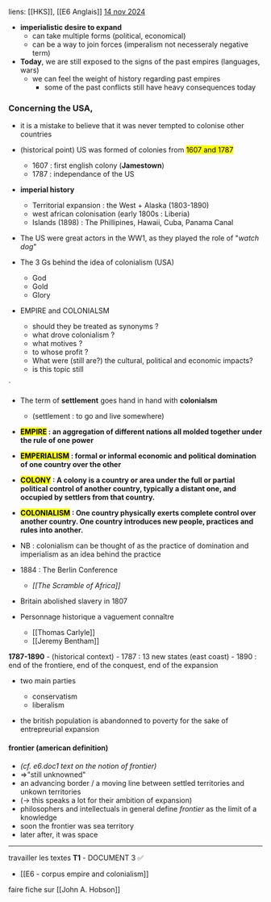 liens: [[HKS]], [[E6 Anglais]]
<u>14 nov 2024</u>

- **imperialistic desire to expand** 
	- can take multiple forms (political, economical)
	- can be a way to join forces (imperalism not necesseraly negative term)
- **Today**, we are still exposed to the signs of the past empires (languages, wars)
	- we can feel the weight of history regarding past empires
		- some of the past conflicts still have heavy consequences today
		
### **Concerning the USA**, 
- it is a mistake to believe that it was never tempted to colonise other countries
- (historical point) US was formed of colonies from <mark class="hltr-purple">1607 and 1787</mark>
	- 1607 : first english colony (**Jamestown**)
	- 1787 : independance of the US
- **imperial history**
	- Territorial expansion : the West + Alaska (1803-1890)
	- west african colonisation (early 1800s : Liberia)
	- Islands (1898) : The Phillipines, Hawaii, Cuba, Panama Canal
- The US were great actors in the WW1, as they played the role of "*watch dog*"

- The 3 Gs behind the idea of colonialism (USA)
	- God
	- Gold
	- Glory
 
- EMPIRE and COLONIALSM
	- should they be treated as synonyms ?
	- what drove colonialism ?
	- what motives ?
	- to whose profit ?
	- What were (still are?) the cultural, political and economic impacts?
	- is this topic still
	
`

- The term of **settlement** goes hand in hand with **colonialsm**
	- (settlement : to go and live somewhere)

- **<mark class="hltr-purple">EMPIRE</mark> : an aggregation of different nations all molded together under the rule of one power**
- **<mark class="hltr-purple">EMPERIALISM</mark> : formal or informal economic and political domination of one country over the other** 

- **<mark class="hltr-purple">COLONY</mark> : A colony is a country or area under the full or partial political control of another country, typically a distant one, and occupied by settlers from that country.**
- **<mark class="hltr-purple">COLONIALISM</mark> : One country physically exerts complete control over another country. One country introduces new people, practices and rules into another.**
- NB : colonialism can be thought of as the practice of domination and imperialism as an idea behind the practice

- 1884 : The Berlin Conference
	- *[[The Scramble of Africa]]*
- Britain abolished slavery in 1807

- Personnage historique a vaguement connaître
	- [[Thomas Carlyle]]
	- [[Jeremy Bentham]]

**1787-1890** 
	- (historical context) 
	- 1787 : 13 new states (east coast)
	- 1890 : end of the frontiere, end of the conquest, end of the expansion

- two main parties
	- conservatism
	- liberalism

- the british population is abandonned to poverty for the sake of entrepreurial expansion


#### frontier (american definition) 
- *(cf. e6.doc1 text on the notion of frontier)*
- =>"still unknowned"
- an advancing border / a moving line between settled territories and unkown territories
- (-> this speaks a lot for their ambition of expansion)
- philosophers and intellectuals in general define *frontier* as the limit of a knowledge
- soon the frontier was sea territory
- later after, it was space 

--- 

travailler les textes **T1** - DOCUMENT 3 ✅
- [[E6 - corpus empire and colonialism]]

faire fiche sur [[John A. Hobson]]




